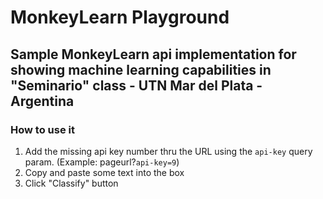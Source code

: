 # MonkeyLearn Playground

## Sample MonkeyLearn api implementation for showing machine learning capabilities in "Seminario" class - UTN Mar del Plata - Argentina

### How to use it

1. Add the missing api key number thru the URL using the `api-key` query param. (Example: pageurl?`api-key=9`)
2. Copy and paste some text into the box
3. Click "Classify" button
